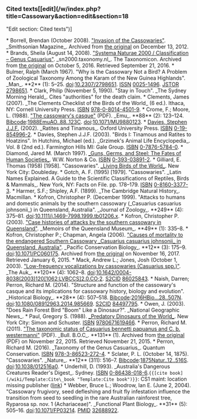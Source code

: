 ### Cited texts[[edit](/w/index.php?title=Cassowary&action=edit&section=18
"Edit section: Cited texts")]

 \* Borrell, Brendan (October 2008). ["Invasion of the Cassowaries"](https://wayback.archive-it.org/all/20121213022722/http://www.smithsonianmag.com/science-nature/phenomena-200810.html). \_Smithsonian Magazine\_. Archived from [the original](http://www.smithsonianmag.com/science-nature/phenomena-200810.html) on December 13, 2012.
 \* Brands, Sheila (August 14, 2008). ["Systema Naturae 2000 / Classification – Genus Casuarius"](https://web.archive.org/web/20161005142222/http://sn2000.taxonomy.nl/Main/Classification/79004.htm). \_sn2000.taxonomy.nl\_. The Taxonomicon. Archived from [the original](http://sn2000.taxonomy.nl/Main/Classification/79004.htm) on October 5, 2016. Retrieved September 21, 2016.
 \* Bulmer, Ralph (March 1967). "Why is the Cassowary Not a Bird? A Problem of Zoological Taxonomy Among the Karam of the New Guinea Highlands". \_Man\_. \*\*2\*\* (1): 5–25. [doi](/wiki/Doi\_\(identifier\) "Doi \(identifier\)"):[10.2307/2798651](https://doi.org/10.2307%2F2798651). [ISSN](/wiki/ISSN\_\(identifier\) "ISSN \(identifier\)") [0025-1496](https://www.worldcat.org/issn/0025-1496). [JSTOR](/wiki/JSTOR\_\(identifier\) "JSTOR \(identifier\)") [2798651](https://www.jstor.org/stable/2798651).
 \* Clark, Philip (November 5, 1990). "Stay in Touch". \_The Sydney Morning Herald\_. Cites "authorities" for the death claim.
 \* Clements, James (2007). \_The Clements Checklist of the Birds of the World\_ (6 ed.). Ithaca, NY: Cornell University Press. [ISBN](/wiki/ISBN\_\(identifier\) "ISBN \(identifier\)") [978-0-8014-4501-9](/wiki/Special:BookSources/978-0-8014-4501-9 "Special:BookSources/978-0-8014-4501-9").
 \* Crome, F.; Moore, L. (1988). ["The cassowary's casque"](http://www.publish.csiro.au/?act=view\_file&file\_id=MU9880123.pdf) (PDF). \_Emu\_. \*\*88\*\* (2): 123–124. [Bibcode](/wiki/Bibcode\_\(identifier\) "Bibcode \(identifier\)"):[1988EmuAO..88..123C](https://ui.adsabs.harvard.edu/abs/1988EmuAO..88..123C). [doi](/wiki/Doi\_\(identifier\) "Doi \(identifier\)"):[10.1071/MU9880123](https://doi.org/10.1071%2FMU9880123).
 \* [Davies, Stephen J.J.F.](/wiki/Stephen\_Davies\_\(ornithologist\) "Stephen Davies \(ornithologist\)") (2002). \_Ratites and Tinamous\_. Oxford University Press. [ISBN](/wiki/ISBN\_\(identifier\) "ISBN \(identifier\)") [0-19-854996-2](/wiki/Special:BookSources/0-19-854996-2 "Special:BookSources/0-19-854996-2").
 \* Davies, Stephen J.J.F. (2003). "Birds I: Tinamous and Ratites to Hoatzins". In Hutchins, Michael (ed.). \_Grzimek's Animal Life Encyclopedia\_. Vol. 8 (2nd ed.). Farmington Hills MI: Gale Group. [ISBN](/wiki/ISBN\_\(identifier\) "ISBN \(identifier\)") [0-7876-5784-0](/wiki/Special:BookSources/0-7876-5784-0 "Special:BookSources/0-7876-5784-0").
 \* Diamond, Jared M. (March 1997). [\_Guns, Germs, and Steel: The Fates of Human Societies\_](https://archive.org/details/gunsgermssteelfa0000diam). W.W. Norton & Co. [ISBN](/wiki/ISBN\_\(identifier\) "ISBN \(identifier\)") [0-393-03891-2](/wiki/Special:BookSources/0-393-03891-2 "Special:BookSources/0-393-03891-2").
 \* Gilliard, E. Thomas (1958) [1958]. "Cassowaries". [\_Living Birds of the World\_](https://archive.org/details/livingbirdsofwor00gill). New York City: Doubleday.
 \* Gotch, A. F. (1995) [1979]. "Cassowaries". \_Latin Names Explained. A Guide to the Scientific Classifications of Reptiles, Birds & Mammals\_. New York, NY: Facts on File. pp. 178–179. [ISBN](/wiki/ISBN\_\(identifier\) "ISBN \(identifier\)") [0-8160-3377-3](/wiki/Special:BookSources/0-8160-3377-3 "Special:BookSources/0-8160-3377-3").
 \* Harmer, S.F.; Shipley, A.F. (1899). \_The Cambridge Natural History\_. Macmillan.
 \* Kofron, Christopher P. (December 1999). "Attacks to humans and domestic animals by the southern cassowary (\_Casuarius casuarius johnsonii\_) in Queensland, Australia". \_Journal of Zoology\_. \*\*249\*\* (4): 375–81. [doi](/wiki/Doi\_\(identifier\) "Doi \(identifier\)"):[10.1111/j.1469-7998.1999.tb01206.x](https://doi.org/10.1111%2Fj.1469-7998.1999.tb01206.x).
 \* Kofron, Christopher P. (2003). ["Case histories of attacks by the southern cassowary in Queensland"](https://www.biodiversitylibrary.org/page/54366787). \_Memoirs of the Queensland Museum\_. \*\*49\*\* (1): 335–8.
 \* Kofron, Christopher P.; Chapman, Angela (2006). ["Causes of mortality to the endangered Southern Cassowary \_Casuarius casuarius johnsonii\_ in Queensland, Australia"](https://web.archive.org/web/20171116065549/http://search.informit.com.au/documentSummary). \_Pacific Conservation Biology\_. \*\*12\*\* (3): 175–9. [doi](/wiki/Doi\_\(identifier\) "Doi \(identifier\)"):[10.1071/PC060175](https://doi.org/10.1071%2FPC060175). Archived from [the original](http://search.informit.com.au/documentSummary;dn=787702580497775;res=IELNZC) on November 16, 2017. Retrieved January 6, 2015.
 \* Mack, Andrew L.; Jones, Josh (October 1, 2003). ["Low-frequency vocalizations by cassowaries (Casuarius spp.)"](https://academic.oup.com/auk/search-results?page=1&q=Low-frequency%20vocalizations%20by%20cassowaries&fl\_SiteID=6200&SearchSourceType=1&allJournals=1). \_The Auk\_. \*\*120\*\* (4): 1062–8. [doi](/wiki/Doi\_\(identifier\) "Doi \(identifier\)"):[10.1642/0004-8038(2003)120[1062:LVBCCS]2.0.CO;2](https://doi.org/10.1642%2F0004-8038%282003%29120%5B1062%3ALVBCCS%5D2.0.CO%3B2). [S2CID](/wiki/S2CID\_\(identifier\) "S2CID \(identifier\)") [86025843](https://api.semanticscholar.org/CorpusID:86025843).
 \* Naish, Darren; Perron, Richard M. (2014). "Structure and function of the cassowary's casque and its implications for cassowary history, biology and evolution". \_Historical Biology\_. \*\*28\*\* (4): 507–518. [Bibcode](/wiki/Bibcode\_\(identifier\) "Bibcode \(identifier\)"):[2016HBio...28..507N](https://ui.adsabs.harvard.edu/abs/2016HBio...28..507N). [doi](/wiki/Doi\_\(identifier\) "Doi \(identifier\)"):[10.1080/08912963.2014.985669](https://doi.org/10.1080%2F08912963.2014.985669). [S2CID](/wiki/S2CID\_\(identifier\) "S2CID \(identifier\)") [84497795](https://api.semanticscholar.org/CorpusID:84497795).
 \* Owen, J. (2003). "Does Rain Forest Bird "Boom" Like a Dinosaur?". \_National Geographic News\_.
 \* Paul, Gregory S. (1988). [\_Predatory Dinosaurs of the World\_](https://archive.org/details/predatorydinosau00paul). New York City: Simon and Schuster. [ISBN](/wiki/ISBN\_\(identifier\) "ISBN \(identifier\)") [9780671619466](/wiki/Special:BookSources/9780671619466 "Special:BookSources/9780671619466").
 \* Perron, Richard M. (2011). ["The taxonomic status of Casuarius bennetti papuanus and C. b. westermanni"](https://web.archive.org/web/20151122080324/http://www.perron.eu/Publications/Bennetti.pdf) (PDF). \_Bull. B.O.C\_. \*\*131\*\* (1). Archived from [the original](http://www.perron.eu/Publications/Bennetti.pdf) (PDF) on November 22, 2015. Retrieved November 21, 2015.
 \* Perron, Richard M. (2016). \_Taxonomy of the Genus Casuarius\_. Quantum Conservation. [ISBN](/wiki/ISBN\_\(identifier\) "ISBN \(identifier\)") [978-3-86523-272-4](/wiki/Special:BookSources/978-3-86523-272-4 "Special:BookSources/978-3-86523-272-4").
 \* Sclater, P. L. (October 14, 1875). "Cassowaries". \_Nature\_. \*\*12\*\* (311): 516–7. [Bibcode](/wiki/Bibcode\_\(identifier\) "Bibcode \(identifier\)"):[1875Natur..12..516S](https://ui.adsabs.harvard.edu/abs/1875Natur..12..516S). [doi](/wiki/Doi\_\(identifier\) "Doi \(identifier\)"):[10.1038/012516a0](https://doi.org/10.1038%2F012516a0).
 \* Underhill, D. (1993). \_Australia's Dangerous Creatures Reader's Digest\_. Sydney. [ISBN](/wiki/ISBN\_\(identifier\) "ISBN \(identifier\)") [0-86438-018-6](/wiki/Special:BookSources/0-86438-018-6 "Special:BookSources/0-86438-018-6").`{{[cite book](/wiki/Template:Cite\_book "Template:Cite book")}}`: CS1 maint: location missing publisher ([link](/wiki/Category:CS1\_maint:\_location\_missing\_publisher "Category:CS1 maint: location missing publisher"))
 \* Webber, Bruce L.; Woodrow, Ian E. (June 2, 2004). "Cassowary frugivory, seed defleshing and fruit fly infestation influence the transition from seed to seedling in the rare Australian rainforest tree, Ryparosa sp. nov. 1 (Achariaceae)". \_Functional Plant Biology\_. \*\*31\*\* (5): 505–16. [doi](/wiki/Doi\_\(identifier\) "Doi \(identifier\)"):[10.1071/FP03214](https://doi.org/10.1071%2FFP03214). [PMID](/wiki/PMID\_\(identifier\) "PMID \(identifier\)") [32688922](https://pubmed.ncbi.nlm.nih.gov/32688922).

